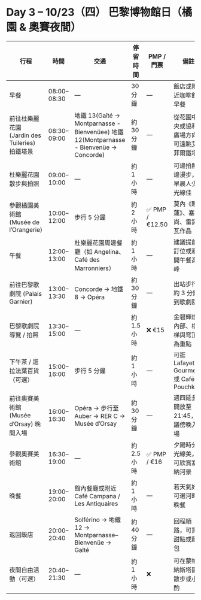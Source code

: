 # Day 3 – 10/23（四） 巴黎博物館日（橘園 & 奧賽夜間）

| 行程                                   | 時間          | 交通                                                                 | 停留時間     | PMP / 門票       | 備註                                                   |
| ------------------------------------ | ------------- | -------------------------------------------------------------------- | ------------ | ---------------- | ------------------------------------------------------ |
| 早餐                                   | 08:00–08:30   | —                                                                   | 30 分鐘      | —                | 飯店或附近咖啡館早餐                                    |
| 前往杜樂麗花園 (Jardin des Tuileries) 拍鐵塔景 | 08:30–09:00   | 地鐵 13(Gaîté → Montparnasse - Bienvenüee) 地鐵 12(Montparnasse - Bienvenüe → Concorde)                 | 約 30 分鐘   | —                | 從花園中央或協和廣場方向可遠眺艾菲爾鐵塔                |
| 杜樂麗花園散步與拍照                    | 09:00–10:00   | —                                                                   | 約 1 小時    | —                | 可邊拍照邊漫步，早晨人少光線佳                           |
| 參觀橘園美術館 (Musée de l’Orangerie)     | 10:00–12:00   | 步行 5 分鐘                                                         | 約 2 小時    | ✅ PMP / €12.50  | 莫內《睡蓮》、塞尚、雷諾瓦作品                          |
| 午餐                                   | 12:00–13:00   | 杜樂麗花園周邊餐廳（如 Angelina、Café des Marronniers）              | 約 1 小時    | —                | 建議提前訂位或避開午餐高峰                               |
| 前往巴黎歌劇院 (Palais Garnier)           | 13:00–13:30   | Concorde → 地鐵 8 → Opéra                                           | 約 30 分鐘   | —                | 出站步行約 3 分鐘到歌劇院                                |
| 巴黎歌劇院導覽 / 拍照                    | 13:30–15:00   | —                                                                   | 約 1.5 小時  | ❌ €15           | 金碧輝煌內部、樓梯與穹頂為重點                           |
| 下午茶 / 逛拉法葉百貨（可選）             | 15:00–16:00   | 步行 5 分鐘                                                         | 約 1 小時    | —                | 可逛 Lafayette Gourmet 或 Café Pouchkine               |
| 前往奧賽美術館 (Musée d’Orsay) 晚間入場   | 16:00–16:30   | Opéra → 步行至 Auber → RER C → Musée d’Orsay                       | 約 30 分鐘   | —                | 週四延長開放至 21:45，建議傍晚入場                        |
| 參觀奧賽美術館                           | 16:30–19:00   | —                                                                   | 約 2.5 小時  | ✅ PMP / €16     | 夕陽時分光線美，可欣賞塞納河景                            |
| 晚餐                                   | 19:00–20:00   | 館內餐廳或附近 Café Campana / Les Antiquaires                      | 約 1 小時    | —                | 若天氣好可選河畔晚餐                                    |
| 返回飯店                                 | 20:00–20:40   | Solférino → 地鐵 12 → Montparnasse–Bienvenüe → Gaîté               | 約 40 分鐘   | —                | 回程順路，可買甜點或麵包                                 |
| 夜間自由活動（可選）                       | 20:40–21:30   | —                                                                   | 約 1 小時    | ❌               | 可在蒙帕納斯塔區散步或小酌                               |
